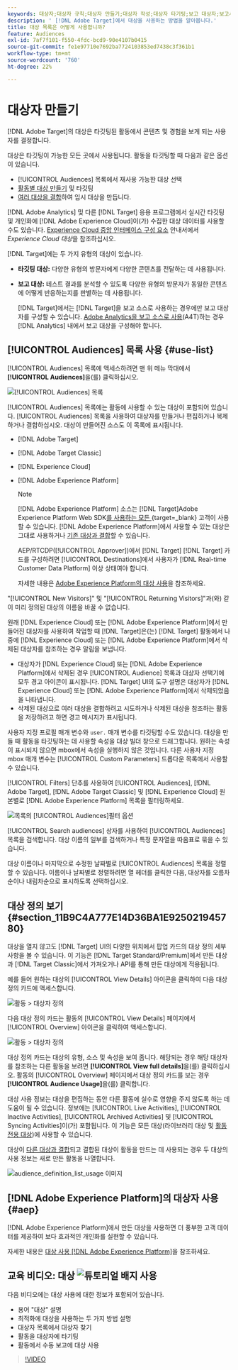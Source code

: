 ```yaml
---
keywords: 대상자;대상자 규칙;대상자 만들기;대상자 작성;대상자 타기팅;보고 대상자;보고서 대상자;세그먼트;사용자 지정 프로필 매개 변수;대상자 정의;대상자 목록
description: ' [!DNL Adobe Target]에서 대상을 사용하는 방법을 알아봅니다.'
title: 대상 목록은 어떻게 사용합니까?
feature: Audiences
exl-id: 7af7f101-f550-4fdc-bcd9-90e4107b0415
source-git-commit: fe1e97710e7692ba7724103853ed7438c3f361b1
workflow-type: tm+mt
source-wordcount: '760'
ht-degree: 22%

---
```


# 대상자 만들기

[!DNL Adobe Target]의 대상은 타깃팅된 활동에서 콘텐츠 및 경험을 보게 되는 사용자를 결정합니다.

대상은 타깃팅이 가능한 모든 곳에서 사용됩니다. 활동을 타깃팅할 때 다음과 같은 옵션이 있습니다.

* [!UICONTROL Audiences] 목록에서 재사용 가능한 대상 선택
* [활동별 대상 만들기](/help/main/c-target/creating-activity-only-audience.md) 및 타깃팅
* [여러 대상을 결합](/help/main/c-target/combining-multiple-audiences.md#concept_A7386F1EA4394BD2AB72399C225981E5)하여 임시 대상을 만듭니다.

[!DNL Adobe Analytics] 및 다른 [!DNL Target] 응용 프로그램에서 실시간 타깃팅 및 개인화에 [!DNL Adobe Experience Cloud]이(가) 수집한 대상 데이터를 사용할 수도 있습니다. [Experience Cloud 중앙 인터페이스 구성 요소](https://experienceleague.adobe.com/docs/core-services/interface/audiences/audience-library.html?lang=ko-KR) 안내서에서 *Experience Cloud 대상*&#x200B;을 참조하십시오.

[!DNL Target]에는 두 가지 유형의 대상이 있습니다.

* **타깃팅 대상:** 다양한 유형의 방문자에게 다양한 콘텐츠를 전달하는 데 사용됩니다.
* **보고 대상:** 테스트 결과를 분석할 수 있도록 다양한 유형의 방문자가 동일한 콘텐츠에 어떻게 반응하는지를 판별하는 데 사용됩니다.

  [!DNL Target]에서는 [!DNL Target]을 보고 소스로 사용하는 경우에만 보고 대상자를 구성할 수 있습니다. [Adobe Analytics을 보고 소스로 사용](/help/main/c-integrating-target-with-mac/a4t/a4t.md)(A4T)하는 경우 [!DNL Analytics] 내에서 보고 대상을 구성해야 합니다.

## [!UICONTROL Audiences] 목록 사용 {#use-list}

[!UICONTROL Audiences] 목록에 액세스하려면 맨 위 메뉴 막대에서 **[!UICONTROL Audiences]**&#x200B;을(를) 클릭하십시오.

![[!UICONTROL Audiences] 목록](assets/audiences_list.png)

[!UICONTROL Audiences] 목록에는 활동에 사용할 수 있는 대상이 포함되어 있습니다. [!UICONTROL Audiences] 목록을 사용하여 대상자를 만들거나 편집하거나 복제하거나 결합하십시오. 대상이 만들어진 소스도 이 목록에 표시됩니다.

* [!DNL Adobe Target]
* [!DNL Adobe Target Classic]
* [!DNL Experience Cloud]
* [!DNL Adobe Experience Platform]

  >[!NOTE]
  >
  >[!DNL Adobe Experience Platform] 소스는 [!DNL Target]Adobe Experience Platform Web SDK[를 사용하는 모든 ](https://experienceleague.adobe.com/docs/target-dev/developer/client-side/aep-web-sdk.html){target=_blank} 고객이 사용할 수 있습니다. [!DNL Adobe Experience Platform]에서 사용할 수 있는 대상은 그대로 사용하거나 [기존 대상과 결합](/help/main/c-target/combining-multiple-audiences.md)할 수 있습니다.
  >
  >AEP/RTCDP([!UICONTROL Approver])에서 [!DNL Target] [!DNL Target] 카드를 구성하려면 [!UICONTROL Destinations]에서 사용자가 [!DNL Real-time Customer Data Platform] 이상 상태여야 합니다.
  >
  >자세한 내용은 [Adobe Experience Platform의 대상 사용](#aep)을 참조하세요.

&quot;[!UICONTROL New Visitors]&quot; 및 &quot;[!UICONTROL Returning Visitors]&quot;과(와) 같이 미리 정의된 대상의 이름을 바꿀 수 없습니다.

원래 [!DNL Experience Cloud] 또는 [!DNL Adobe Experience Platform]에서 만들어진 대상자를 사용하여 작업할 때 [!DNL Target]은(는) [!DNL Target] 활동에서 나중에 [!DNL Experience Cloud] 또는 [!DNL Adobe Experience Platform]에서 삭제된 대상자를 참조하는 경우 알림을 보냅니다.

* 대상자가 [!DNL Experience Cloud] 또는 [!DNL Adobe Experience Platform]에서 삭제된 경우 [!UICONTROL Audience] 목록과 대상자 선택기에 모두 경고 아이콘이 표시됩니다. [!DNL Target] UI의 도구 설명은 대상자가 [!DNL Experience Cloud] 또는 [!DNL Adobe Experience Platform]에서 삭제되었음을 나타냅니다.
* 삭제된 대상으로 여러 대상을 결합하려고 시도하거나 삭제된 대상을 참조하는 활동을 저장하려고 하면 경고 메시지가 표시됩니다.

사용자 지정 프로필 매개 변수와 `user.` 매개 변수를 타깃팅할 수도 있습니다. 대상을 만들 때 활동을 타깃팅하는 데 사용할 속성을 대상 빌더 창으로 드래그합니다. 원하는 속성이 표시되지 않으면 mbox에서 속성을 실행하지 않은 것입니다. 다른 사용자 지정 mbox 매개 변수는 [!UICONTROL Custom Parameters] 드롭다운 목록에서 사용할 수 있습니다.

[!UICONTROL Filters] 단추를 사용하여 [!UICONTROL Audiences], [!DNL Adobe Target], [!DNL Adobe Target Classic] 및 [!DNL Experience Cloud] 원본별로 [!DNL Adobe Experience Platform] 목록을 필터링하세요.

![ 목록의 [!UICONTROL Audiences]필터 옵션](assets/filters.png)

[!UICONTROL Search audiences] 상자를 사용하여 [!UICONTROL Audiences] 목록을 검색합니다. 대상 이름의 일부를 검색하거나 특정 문자열을 따옴표로 묶을 수 있습니다.

대상 이름이나 마지막으로 수정한 날짜별로 [!UICONTROL Audiences] 목록을 정렬할 수 있습니다. 이름이나 날짜별로 정렬하려면 열 헤더를 클릭한 다음, 대상자를 오름차순이나 내림차순으로 표시하도록 선택하십시오.

## 대상 정의 보기 {#section_11B9C4A777E14D36BA1E925021945780}

대상을 열지 않고도 [!DNL Target] UI의 다양한 위치에서 팝업 카드의 대상 정의 세부 사항을 볼 수 있습니다. 이 기능은 [!DNL Target Standard/Premium]에서 만든 대상과 [!DNL Target Classic]에서 가져오거나 API를 통해 만든 대상에게 적용됩니다.

예를 들어 원하는 대상의 [!UICONTROL View Details] 아이콘을 클릭하여 다음 대상 정의 카드에 액세스합니다.

![활동 > 대상자 정의](assets/audience_definition_list.png)

다음 대상 정의 카드는 활동의 [!UICONTROL View Details] 페이지에서 [!UICONTROL Overview] 아이콘을 클릭하여 액세스합니다.

![활동 > 대상자 정의](assets/view-details-activity-overview.png)

대상 정의 카드는 대상의 유형, 소스 및 속성을 보여 줍니다. 해당되는 경우 해당 대상자를 참조하는 다른 활동을 보려면 **[!UICONTROL View full details]**&#x200B;을(를) 클릭하십시오. 활동의 [!UICONTROL Overview] 페이지에서 대상 정의 카드를 보는 경우 **[!UICONTROL Audience Usage]**&#x200B;을(를) 클릭합니다.

대상 사용 정보는 대상을 편집하는 동안 다른 활동에 실수로 영향을 주지 않도록 하는 데 도움이 될 수 있습니다. 정보에는 [!UICONTROL Live Activities], [!UICONTROL Inactive Activities], [!UICONTROL Archived Activities] 및 [!UICONTROL Syncing Activities]이(가) 포함됩니다. 이 기능은 모든 대상(라이브러리 대상 및 [활동 전용 대상](/help/main/c-target/creating-activity-only-audience.md#concept_A6BADCF530ED4AE1852E677FEBE68483))에 사용할 수 있습니다.

대상이 [다른 대상과 결합](/help/main/c-target/combining-multiple-audiences.md)되고 결합된 대상이 활동을 만드는 데 사용되는 경우 두 대상의 사용 정보는 새로 만든 활동을 나열합니다.

![audience_definition_list_usage 이미지](assets/audience_definition_list_usage.png)

<!--The following audience definition card is for an audience imported from the Adobe Experience Cloud. In this instance, the audience was imported from Adobe Audience Manager (AAM).

![Usage tab on Audience Definition card](assets/audience_definition_mc.png)

The following details are available for these imported audience types:

| Audience Type | Details |
|--- |--- |
|Mobile audience|Marketing Name, Vendor, and Model.<br>The `matches | does not match` operator displays instead of `equals | does not equal`<br>![Imported Mobile Audience](/help/main/c-target/c-audiences/assets/imported_mobile_audience.png).|
|Visitor-behavior audience|**user.categoryAffinity:** `categoryAffinity` with `FAVORITE` parameter.<br>![Imported Category Affinity](/help/main/c-target/c-audiences/assets/imported_category_affinity.png)<br>**Monitoring:** Monitoring service equals true.<br>**No Monitoring Service:** Monitoring service equals false.<br>![Imported Monitoring](/help/main/c-target/c-audiences/assets/imported_monitoring.png)|
|Audiences using the NOT operator|**Single Rule:** Target displays the audience in the format `[All Visitor AND [NOT [rule]`. Single NOT rule displays with AND with `AllVisitor` audience.<br>![Imported Not Audience](/help/main/c-target/c-audiences/assets/imported_not_audience.png)|

Keep the following points in mind as you work with imported audiences:

* Expression target audiences are no longer supported in Target Standard/Premium. 
* Target Standard/Premium does not support some deprecated audiences or has improved operators for ease of use. Because of this, the definition of an imported audience, although working as per definition, does not mean that same is now available for creation in the Standard/Premium interface. For example, Social Audiences are visible with their rules but Target Standard/Premium does not allow social audiences to be created.-->

## [!DNL Adobe Experience Platform]의 대상자 사용 {#aep}

[!DNL Adobe Experience Platform]에서 만든 대상을 사용하면 더 풍부한 고객 데이터를 제공하여 보다 효과적인 개인화를 실현할 수 있습니다.

자세한 내용은 [대상 사용 [!DNL Adobe Experience Platform]](/help/main/c-integrating-target-with-mac/integrating-with-rtcdp.md#aep)을 참조하세요.

## 교육 비디오: 대상 ![튜토리얼 배지](/help/main/assets/tutorial.png) 사용

다음 비디오에는 대상 사용에 대한 정보가 포함되어 있습니다.

* 용어 &quot;대상&quot; 설명
* 최적화에 대상을 사용하는 두 가지 방법 설명
* 대상자 목록에서 대상자 찾기
* 활동을 대상자에 타기팅
* 활동에서 수동 보고에 대상 사용

>[!VIDEO](https://video.tv.adobe.com/v/30527?captions=kor)
